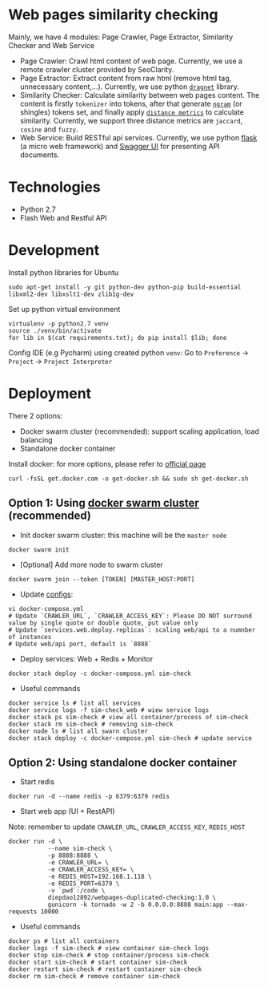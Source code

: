 # Web pages similarity checking
Mainly, we have 4 modules: Page Crawler, Page Extractor, Similarity Checker and Web Service

* Page Crawler: Crawl html content of web page. Currently, we use a remote crawler cluster provided by SeoClarity.
* Page Extractor: Extract content from raw html (remove html tag, unnecessary content,...). Currently, we use python [`dragnet`](https://github.com/seomoz/dragnet)  library.
* Similarity Checker: Calculate similarity between web pages content. The content is firstly `tokenizer` into tokens, after that generate [`ngram`](https://en.wikipedia.org/wiki/N-gram) (or shingles) tokens set, and finally apply [`distance metrics`](http://dataaspirant.com/2015/04/11/five-most-popular-similarity-measures-implementation-in-python/) to calculate similarity. Currently, we support three distance metrics are `jaccard`, `cosine` and `fuzzy`.
* Web Service: Build RESTful api services. Currently, we use python [flask](http://flask.pocoo.org/) (a micro web framework) and [Swagger UI](http://swagger.io/) for presenting API documents.

# Technologies
* Python 2.7
* Flash Web and Restful API

# Development
Install python libraries for Ubuntu
```shell
sudo apt-get install -y git python-dev python-pip build-essential libxml2-dev libxslt1-dev zlib1g-dev
```
Set up python virtual environment
```shell
virtualenv -p python2.7 venv
source ./venv/bin/activate
for lib in $(cat requirements.txt); do pip install $lib; done
```
Config IDE (e.g Pycharm) using created python `venv`: Go to `Preference` -> `Project` -> `Project Interpreter`

# Deployment
There 2 options:
* Docker swarm cluster (recommended): support scaling application, load balancing
* Standalone docker container

Install docker: for more options, please refer to [official page](https://docs.docker.com/install/linux/docker-ce/ubuntu/)
```shell
curl -fsSL get.docker.com -o get-docker.sh && sudo sh get-docker.sh
```
## Option 1: Using [docker swarm cluster](https://docs.docker.com/get-started/) (recommended)
- Init docker swarm cluster: this machine will be the `master node`
```shell
docker swarm init
```
- [Optional] Add more node to swarm cluster
```shell
docker swarm join --token [TOKEN] [MASTER_HOST:PORT]
```
- Update [configs](docker-compose.yml):
```shell
vi docker-compose.yml
# Update `CRAWLER_URL`, `CRAWLER_ACCESS_KEY`: Please DO NOT surround value by single quote or double quote, put value only
# Update `services.web.deploy.replicas`: scaling web/api to a numnber of instances
# Update web/api port, default is `8888`
```
- Deploy services: Web + Redis + Monitor
```shell
docker stack deploy -c docker-compose.yml sim-check
```

- Useful commands
```shell
docker service ls # list all services
docker service logs -f sim-check_web # wiew service logs
docker stack ps sim-check # view all container/process of sim-check
docker stack rm sim-check # removing sim-check
docker node ls # list all swarn cluster
docker stack deploy -c docker-compose.yml sim-check # update service
```
## Option 2: Using standalone docker container
- Start redis
```shell
docker run -d --name redis -p 6379:6379 redis
```
- Start web app (UI + RestAPI)

Note: remember to update `CRAWLER_URL`, `CRAWLER_ACCESS_KEY`, `REDIS_HOST`
```shell
docker run -d \
           --name sim-check \
           -p 8888:8888 \
           -e CRAWLER_URL= \
           -e CRAWLER_ACCESS_KEY= \
           -e REDIS_HOST=192.168.1.118 \
           -e REDIS_PORT=6379 \
           -v `pwd`:/code \
           diepdao12892/webpages-duplicated-checking:1.0 \
           gunicorn -k tornado -w 2 -b 0.0.0.0:8888 main:app --max-requests 10000
```

- Useful commands
```shell
docker ps # list all containers
docker logs -f sim-check # view container sim-check logs
docker stop sim-check # stop container/process sim-check
docker start sim-check # start container sim-check
docker restart sim-check # restart container sim-check
docker rm sim-check # remove container sim-check
```